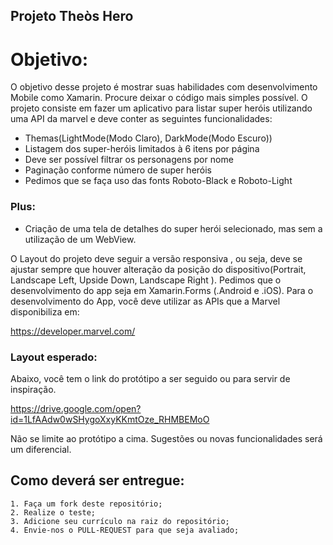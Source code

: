 ## Projeto Theòs Hero

# Objetivo:

O objetivo desse projeto é mostrar suas habilidades com desenvolvimento Mobile como Xamarin. Procure deixar o código mais simples possível.
O projeto consiste em fazer um aplicativo para listar super heróis utilizando uma API da marvel e deve conter as seguintes funcionalidades:
    
* Themas(LightMode(Modo Claro), DarkMode(Modo Escuro))
* Listagem dos super-heróis limitados à 6 itens por página
* Deve ser possível filtrar os personagens por nome
* Paginação conforme número de super heróis
* Pedimos que se faça uso das fonts Roboto-Black e Roboto-Light
    
### Plus:

* Criação de uma tela de detalhes do super herói selecionado, mas sem a utilização de um WebView.

O Layout do projeto deve seguir a versão responsiva , ou seja, deve se ajustar sempre que houver alteração da posição do dispositivo(Portrait, Landscape Left, Upside Down, Landscape Right ).
Pedimos que o desenvolvimento do app seja em Xamarin.Forms (.Android e .iOS).
Para o desenvolvimento do App, você deve utilizar as APIs que a Marvel disponibiliza em:

https://developer.marvel.com/

### Layout esperado:

Abaixo, você tem o link do protótipo a ser seguido ou para servir de inspiração.

https://drive.google.com/open?id=1LfAAdw0wSHygoXxyKKmtOze_RHMBEMoO

 Não se limite ao protótipo a cima. 
 Sugestões ou novas funcionalidades será um diferencial.


## Como deverá ser entregue:

    1. Faça um fork deste repositório;
    2. Realize o teste;
    3. Adicione seu currículo na raiz do repositório;
    4. Envie-nos o PULL-REQUEST para que seja avaliado;

